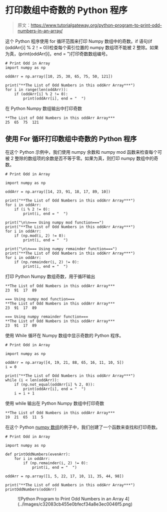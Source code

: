# 打印数组中奇数的 Python 程序

> 原文：<https://www.tutorialgateway.org/python-program-to-print-odd-numbers-in-an-array/>

这个 Python 程序使用 for 循环范围来打印 Numpy 数组中的奇数。if 语句(if (oddArr[i] % 2！= 0))检查每个索引位置的 numpy 数组项不能被 2 整除。如果为真，(print(oddArr[i]，end = ")打印奇数数组编号。

```
# Print Odd in Array
import numpy as np

oddArr = np.array([10, 25, 30, 65, 75, 50, 121])

print("**The List of Odd Numbers in this oddArr Array***")
for i in range(len(oddArr)):
    if (oddArr[i] % 2 != 0):
        print(oddArr[i], end = "  ")
```

在 Python Numpy 数组输出中打印奇数

```
**The List of Odd Numbers in this oddArr Array***
25  65  75  121 
```

## 使用 For 循环打印数组中奇数的 Python 程序

在这个 Python 示例中，我们使用 numpy 余数和 numpy mod 函数来检查每个可被 2 整除的数组项的余数是否不等于零。如果为真，则打印 numpy 数组中的奇数。

```
# Print Odd in Array

import numpy as np

oddArr = np.array([14, 23, 91, 18, 17, 89, 10])

print("**The List of Odd Numbers in this oddArr Array***")
for i in oddArr:
    if (i % 2 != 0):
        print(i, end = "  ")

print("\n\n=== Using numpy mod function===")
print("**The List of Odd Numbers in this oddArr Array***")
for i in oddArr:
    if (np.mod(i, 2) != 0):
        print(i, end = "  ")

print("\n\n=== Using numpy remainder function===")
print("**The List of Odd Numbers in this oddArr Array***")
for i in oddArr:
    if (np.remainder(i, 2) != 0):
        print(i, end = "  ")
```

打印 Python Numpy 数组奇数，用于循环输出

```
**The List of Odd Numbers in this oddArr Array***
23  91  17  89  

=== Using numpy mod function===
**The List of Odd Numbers in this oddArr Array***
23  91  17  89  

=== Using numpy remainder function===
**The List of Odd Numbers in this oddArr Array***
23  91  17  89 
```

使用 While 循环在 Numpy 数组中显示奇数的 Python 程序。

```
# Print Odd in Array

import numpy as np

oddArr = np.array([4, 19, 21, 88, 65, 16, 11, 10, 5])
i = 0

print("**The List of Odd Numbers in this oddArr Array***")
while (i < len(oddArr)):
    if (np.not_equal(oddArr[i] % 2, 0)):
        print(oddArr[i], end = "  ")
    i = i + 1
```

使用 while 输出在 Python Numpy 数组中打印奇数

```
**The List of Odd Numbers in this oddArr Array***
19  21  65  11  5 
```

在这个 Python [numpy 数组](https://www.tutorialgateway.org/python-numpy-array/)的例子中，我们创建了一个函数来查找和打印奇数。

```
# Print Odd in Array

import numpy as np

def printOddNumbers(evenArr):
    for i in oddArr:
        if (np.remainder(i, 2) != 0):
            print(i, end = "  ")

oddArr = np.array([1, 5, 22, 17, 10, 11, 35, 44, 98])

print("**The List of odd Numbers in this oddArr Array***")
printOddNumbers(oddArr)
```

<figure class="wp-block-image size-large">![Python Program to Print Odd Numbers in an Array 4](../Images/c32083cb455e0bfecf34a8e3ec0046f5.png)</figure>